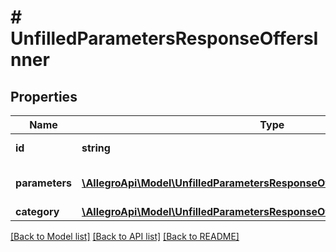 # # UnfilledParametersResponseOffersInner

## Properties

Name | Type | Description | Notes
------------ | ------------- | ------------- | -------------
**id** | **string** | Identifier of the offer. | [optional]
**parameters** | [**\AllegroApi\Model\UnfilledParametersResponseOffersInnerParametersInner[]**](UnfilledParametersResponseOffersInnerParametersInner.md) | List of unfilled parameters. | [optional]
**category** | [**\AllegroApi\Model\UnfilledParametersResponseOffersInnerCategory**](UnfilledParametersResponseOffersInnerCategory.md) |  | [optional]

[[Back to Model list]](../../README.md#models) [[Back to API list]](../../README.md#endpoints) [[Back to README]](../../README.md)
